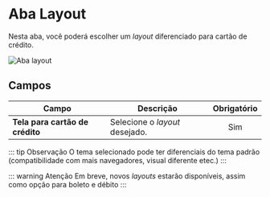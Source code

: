 # Aba Layout

Nesta aba, você poderá escolher um *layout* diferenciado para cartão de crédito.

![Aba layout](/PagSeguro-Checkout-Transparente/assets/tab-layouts.png#zoom)

## Campos

| Campo | Descrição | Obrigatório |
| ----- | --------- | :---------: |
| **Tela para cartão de crédito** | Selecione o *layout* desejado. | Sim |

::: tip Observação
O tema selecionado pode ter diferenciais do tema padrão (compatibilidade com mais navegadores, visual diferente etec.)
:::

::: warning Atenção
Em breve, novos *layouts* estarão disponíveis, assim como opção para boleto e débito
:::